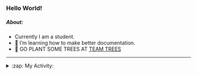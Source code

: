 ### Hello World!

##### About:
- Currently I am a student.
- 🌱 I’m learning how to make better documentation.
- 🌱 GO PLANT SOME TREES AT [TEAM TREES](https://teamtrees.org/)

---
<details>
  <summary>:zap: My Activity:</summary>
  
<!--START_SECTION:waka-->
![Code Time](http://img.shields.io/badge/Code%20Time-1%2C172%20hrs%2037%20mins-blue)

**I'm a Night 🦉** 

```text
🌞 Morning                1871 commits        ███░░░░░░░░░░░░░░░░░░░░░░   10.02 % 
🌆 Daytime                6378 commits        █████████░░░░░░░░░░░░░░░░   34.17 % 
🌃 Evening                5346 commits        ███████░░░░░░░░░░░░░░░░░░   28.64 % 
🌙 Night                  5070 commits        ███████░░░░░░░░░░░░░░░░░░   27.16 % 
```
📅 **I'm Most Productive on Wednesday** 

```text
Monday                   2623 commits        ████░░░░░░░░░░░░░░░░░░░░░   14.05 % 
Tuesday                  2540 commits        ███░░░░░░░░░░░░░░░░░░░░░░   13.61 % 
Wednesday                4373 commits        ██████░░░░░░░░░░░░░░░░░░░   23.43 % 
Thursday                 2397 commits        ███░░░░░░░░░░░░░░░░░░░░░░   12.84 % 
Friday                   1968 commits        ███░░░░░░░░░░░░░░░░░░░░░░   10.54 % 
Saturday                 1634 commits        ██░░░░░░░░░░░░░░░░░░░░░░░   08.75 % 
Sunday                   3130 commits        ████░░░░░░░░░░░░░░░░░░░░░   16.77 % 
```


📊 **This Week I Spent My Time On** 

```text
🔥 Editors: 
IntelliJ                 1 hr 4 mins         ███████████████████████░░   92.29 % 
VS Code                  5 mins              ██░░░░░░░░░░░░░░░░░░░░░░░   07.71 % 

🐱‍💻 Projects: 
intro                    50 mins             ██████████████████░░░░░░░   73.23 % 
FilterHelperTest.kt      6 mins              ███░░░░░░░░░░░░░░░░░░░░░░   10.05 % 
LightEditProject         5 mins              ██░░░░░░░░░░░░░░░░░░░░░░░   08.38 % 
Unknown Project          3 mins              █░░░░░░░░░░░░░░░░░░░░░░░░   05.39 % 
praise                   2 mins              █░░░░░░░░░░░░░░░░░░░░░░░░   02.95 % 
```


 Last Updated on 02/09/2023 20:10:00 UTC
<!--END_SECTION:waka-->
</details>

